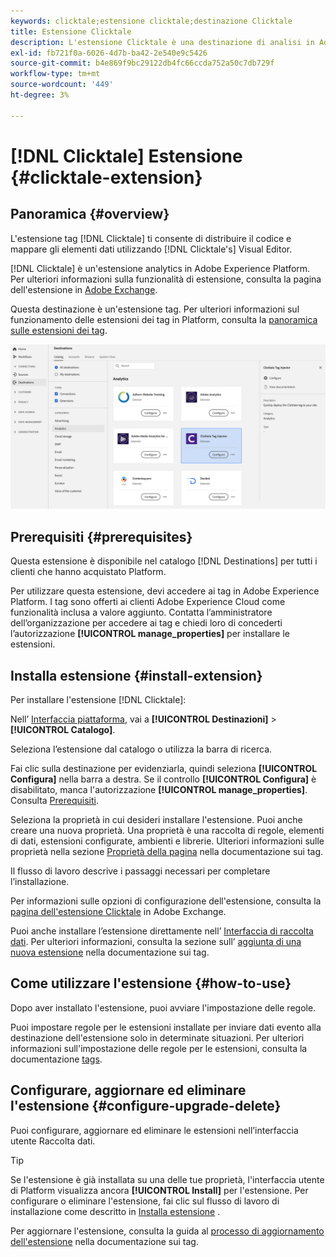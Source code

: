 ```yaml
---
keywords: clicktale;estensione clicktale;destinazione Clicktale
title: Estensione Clicktale
description: L'estensione Clicktale è una destinazione di analisi in Adobe Experience Platform. Per ulteriori informazioni sulla funzionalità di estensione, consulta la pagina dell'estensione in Adobe Exchange.
exl-id: fb721f0a-6026-4d7b-ba42-2e540e9c5426
source-git-commit: b4e869f9bc29122db4fc66ccda752a50c7db729f
workflow-type: tm+mt
source-wordcount: '449'
ht-degree: 3%

---
```


# [!DNL Clicktale] Estensione {#clicktale-extension}

## Panoramica {#overview}

L&#39;estensione tag [!DNL Clicktale] ti consente di distribuire il codice e mappare gli elementi dati utilizzando [!DNL Clicktale's] Visual Editor.

[!DNL Clicktale] è un&#39;estensione analytics in Adobe Experience Platform. Per ulteriori informazioni sulla funzionalità di estensione, consulta la pagina dell&#39;estensione in [Adobe Exchange](https://exchange.adobe.com/experiencecloud.details.100082.html).

Questa destinazione è un&#39;estensione tag. Per ulteriori informazioni sul funzionamento delle estensioni dei tag in Platform, consulta la [panoramica sulle estensioni dei tag](../launch-extensions/overview.md).

![Estensione Clicktale](../../assets/catalog/analytics/clicktale/catalog.png)

## Prerequisiti {#prerequisites}

Questa estensione è disponibile nel catalogo [!DNL Destinations] per tutti i clienti che hanno acquistato Platform.

Per utilizzare questa estensione, devi accedere ai tag in Adobe Experience Platform. I tag sono offerti ai clienti Adobe Experience Cloud come funzionalità inclusa a valore aggiunto. Contatta l’amministratore dell’organizzazione per accedere ai tag e chiedi loro di concederti l’autorizzazione **[!UICONTROL manage_properties]** per installare le estensioni.

## Installa estensione {#install-extension}

Per installare l&#39;estensione [!DNL Clicktale]:

Nell’ [Interfaccia piattaforma](https://platform.adobe.com/), vai a **[!UICONTROL Destinazioni]** > **[!UICONTROL Catalogo]**.

Seleziona l’estensione dal catalogo o utilizza la barra di ricerca.

Fai clic sulla destinazione per evidenziarla, quindi seleziona **[!UICONTROL Configura]** nella barra a destra. Se il controllo **[!UICONTROL Configura]** è disabilitato, manca l&#39;autorizzazione **[!UICONTROL manage_properties]**. Consulta [Prerequisiti](#prerequisites).

Seleziona la proprietà in cui desideri installare l&#39;estensione. Puoi anche creare una nuova proprietà. Una proprietà è una raccolta di regole, elementi di dati, estensioni configurate, ambienti e librerie. Ulteriori informazioni sulle proprietà nella sezione [Proprietà della pagina](../../../tags/ui/administration/companies-and-properties.md#properties-page) nella documentazione sui tag.

Il flusso di lavoro descrive i passaggi necessari per completare l’installazione.

Per informazioni sulle opzioni di configurazione dell&#39;estensione, consulta la [pagina dell&#39;estensione Clicktale](https://exchange.adobe.com/experiencecloud.details.100082.html) in Adobe Exchange.

Puoi anche installare l’estensione direttamente nell’ [Interfaccia di raccolta dati](https://experience.adobe.com/#/data-collection/). Per ulteriori informazioni, consulta la sezione sull’ [aggiunta di una nuova estensione](../../../tags/ui/managing-resources/extensions/overview.md#add-a-new-extension) nella documentazione sui tag.

## Come utilizzare l&#39;estensione {#how-to-use}

Dopo aver installato l&#39;estensione, puoi avviare l&#39;impostazione delle regole.

Puoi impostare regole per le estensioni installate per inviare dati evento alla destinazione dell&#39;estensione solo in determinate situazioni. Per ulteriori informazioni sull&#39;impostazione delle regole per le estensioni, consulta la documentazione [tags](../../../tags/ui/managing-resources/rules.md).

## Configurare, aggiornare ed eliminare l&#39;estensione {#configure-upgrade-delete}

Puoi configurare, aggiornare ed eliminare le estensioni nell’interfaccia utente Raccolta dati.

>[!TIP]
>
>Se l&#39;estensione è già installata su una delle tue proprietà, l&#39;interfaccia utente di Platform visualizza ancora **[!UICONTROL Install]** per l&#39;estensione. Per configurare o eliminare l&#39;estensione, fai clic sul flusso di lavoro di installazione come descritto in [Installa estensione](#install-extension) .

Per aggiornare l&#39;estensione, consulta la guida al [processo di aggiornamento dell&#39;estensione](../../../tags/ui/managing-resources/extensions/extension-upgrade.md) nella documentazione sui tag.
